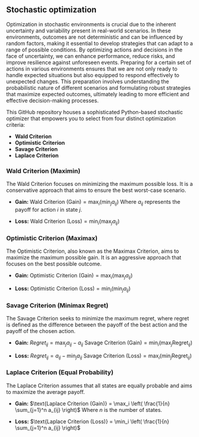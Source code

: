 ## Stochastic optimization
Optimization in stochastic environments is crucial due to the inherent uncertainty and variability present in real-world scenarios. In these environments, outcomes are not deterministic and can be influenced by random factors, making it essential to develop strategies that can adapt to a range of possible conditions. By optimizing actions and decisions in the face of uncertainty, we can enhance performance, reduce risks, and improve resilience against unforeseen events. Preparing for a certain set of actions in various environments ensures that we are not only ready to handle expected situations but also equipped to respond effectively to unexpected changes. This preparation involves understanding the probabilistic nature of different scenarios and formulating robust strategies that maximize expected outcomes, ultimately leading to more efficient and effective decision-making processes.

This GitHub repository houses a sophisticated Python-based stochastic optimizer that empowers you to select from four distinct optimization criteria:

- **Wald Criterion**
- **Optimistic Criterion**
- **Savage Criterion**
- **Laplace Criterion**

### Wald Criterion (Maximin)

The Wald Criterion focuses on minimizing the maximum possible loss. It is a conservative approach that aims to ensure the best worst-case scenario.

- **Gain:**
  $\text{Wald Criterion (Gain)} = \max_i \left( \min_j a_{ij} \right)$
  Where $a_{ij}$ represents the payoff for action $i$ in state $j$.

- **Loss:**
  $\text{Wald Criterion (Loss)} = \min_i \left( \max_j a_{ij} \right)$

### Optimistic Criterion (Maximax)

The Optimistic Criterion, also known as the Maximax Criterion, aims to maximize the maximum possible gain. It is an aggressive approach that focuses on the best possible outcome.

- **Gain:**
  $\text{Optimistic Criterion (Gain)} = \max_i \left( \max_j a_{ij} \right)$

- **Loss:**
  $\text{Optimistic Criterion (Loss)} = \min_i \left( \min_j a_{ij} \right)$

### Savage Criterion (Minimax Regret)

The Savage Criterion seeks to minimize the maximum regret, where regret is defined as the difference between the payoff of the best action and the payoff of the chosen action.

- **Gain:**
  $Regret_{ij} = \max_j a_{ij} - a_{ij}$
  $\text{Savage Criterion (Gain)} = \min_i \left( \max_j \text{Regret}_{ij} \right)$

- **Loss:**
  $Regret_{ij} = a_{ij} - \min_j a_{ij}$
  $\text{Savage Criterion (Loss)} = \max_i \left( \min_j \text{Regret}_{ij} \right)$

### Laplace Criterion (Equal Probability)

The Laplace Criterion assumes that all states are equally probable and aims to maximize the average payoff.

- **Gain:**
  $\text{Laplace Criterion (Gain)} = \max_i \left( \frac{1}{n} \sum_{j=1}^n a_{ij} \right)$
  Where $n$ is the number of states.

- **Loss:**
  $\text{Laplace Criterion (Loss)} = \min_i \left( \frac{1}{n} \sum_{j=1}^n a_{ij} \right)$


